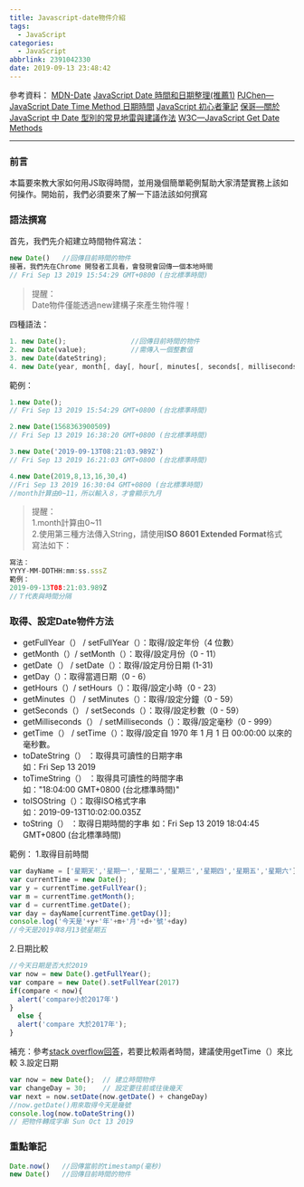 ```yaml
---
title: Javascript-date物件介紹
tags:
  - JavaScript
categories:
  - JavaScript
abbrlink: 2391042330
date: 2019-09-13 23:48:42
---
```

參考資料：
[MDN-Date](https://developer.mozilla.org/zh-TW/docs/Web/JavaScript/Reference/Global_Objects/Date)
[JavaScript Date 時間和日期整理(推薦1)](https://www.fooish.com/javascript/date/)
[PJChen—JavaScript Date Time Method 日期時間](https://pjchender.github.io/2017/12/27/js-javascript-date-time-method-%E6%97%A5%E6%9C%9F%E6%99%82%E9%96%93/)
[JavaScript 初心者筆記](https://ithelp.ithome.com.tw/articles/10214769#response-310945)
[保哥—關於 JavaScript 中 Date 型別的常見地雷與建議作法](https://blog.miniasp.com/post/2016/09/25/JavaScript-Date-usage-in-details)
[Ｗ3C—JavaScript Get Date Methods](https://www.w3schools.com/js/js_date_methods.asp)
<!-- more -->
- - - -
### 前言
本篇要來教大家如何用JS取得時間，並用幾個簡單範例幫助大家清楚實務上該如何操作。開始前，我們必須要來了解一下語法該如何撰寫

### 語法撰寫
首先，我們先介紹建立時間物件寫法：
```javascript
new Date()   //回傳目前時間的物件
接著，我們先在Chrome 開發者工具看，會發現會回傳一個本地時間
// Fri Sep 13 2019 15:54:29 GMT+0800 (台北標準時間)
```
> 提醒：  
Date物件僅能透過new建構子來產生物件喔！  

四種語法：
```javascript
1. new Date();                //回傳目前時間的物件
2. new Date(value);           //需傳入一個整數值
3. new Date(dateString);
4. new Date(year, month[, day[, hour[, minutes[, seconds[, milliseconds]]]]]);
```
範例：
```javascript
1.new Date(); 
// Fri Sep 13 2019 15:54:29 GMT+0800 (台北標準時間)

2.new Date(1568363900509)
// Fri Sep 13 2019 16:38:20 GMT+0800 (台北標準時間)

3.new Date('2019-09-13T08:21:03.989Z')
// Fri Sep 13 2019 16:21:03 GMT+0800 (台北標準時間)

4.new Date(2019,8,13,16,30,4)
//Fri Sep 13 2019 16:30:04 GMT+0800 (台北標準時間)
//month計算由0~11，所以輸入８，才會顯示九月
```
> 提醒：  
> 1.month計算由0~11  
> 2.使用第三種方法傳入String，請使用**ISO 8601 Extended Format**格式  
> 寫法如下：  
```javascript
寫法：
YYYY-MM-DDTHH:mm:ss.sssZ
範例：
2019-09-13T08:21:03.989Z
//Ｔ代表與時間分隔
```
### 取得、設定Date物件方法
* getFullYear（） / setFullYear（）：取得/設定年份（4 位數）
* getMonth（）/ setMonth（）：取得/設定月份（0 - 11）
* getDate（） / setDate（）：取得/設定月份日期 (1-31)
* getDay（）：取得當週日期（0 - 6）
* getHours（）/ setHours（）：取得/設定小時（0 - 23）
* getMinutes（） / setMinutes（）：取得/設定分鐘（0 - 59）
* getSeconds（） / setSeconds（）：取得/設定秒數（0 - 59）
* getMilliseconds（） / setMilliseconds（）：取得/設定毫秒（0 - 999）
* getTime（） / setTime（）：取得/設定自 1970 年 1 月 1 日 00:00:00 以來的毫秒數。
* toDateString（） ：取得具可讀性的日期字串       
如：Fri Sep 13 2019
* toTimeString（） ：取得具可讀性的時間字串  
如："18:04:00 GMT+0800 (台北標準時間)"
* toISOString（）：取得ISO格式字串       
如：2019-09-13T10:02:00.035Z
* toString（） ：取得日期時間的字串
如：Fri Sep 13 2019 18:04:45 GMT+0800 (台北標準時間)

範例：
1.取得目前時間
```javascript
var dayName = ['星期天','星期一','星期二','星期三','星期四','星期五','星期六'];
var currentTime = new Date();
var y = currentTime.getFullYear();
var m = currentTime.getMonth();
var d = currentTime.getDate();
var day = dayName[currentTime.getDay()];
console.log('今天是'+y+'年'+m+'月'+d+'號'+day)
//今天是2019年8月13號星期五
```
2.日期比較
```javascript
//今天日期是否大於2019
var now = new Date().getFullYear();
var compare = new Date().setFullYear(2017)
if(compare < now){
  alert('compare小於2017年')
}
  else {
  alert('compare 大於2017年');
}
```
補充：參考[stack overflow回答](https://stackoverflow.com/questions/492994/compare-two-dates-with-javascript)，若要比較兩者時間，建議使用getTime（）來比較
3.設定日期
```javascript
var now = new Date();  // 建立時間物件
var changeDay = 30;    // 設定要往前或往後幾天
var next = now.setDate(now.getDate() + changeDay)
//now.getDate()用來取得今天是幾號
console.log(now.toDateString()) 
// 把物件轉成字串 Sun Oct 13 2019
```

### 重點筆記
```javascript
Date.now()   //回傳當前的timestamp(毫秒)
new Date()   //回傳目前時間的物件
```
